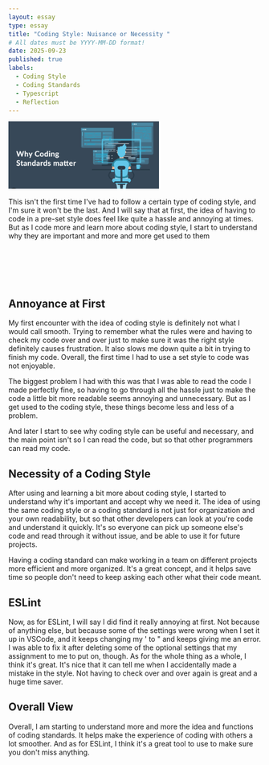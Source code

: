 ```yaml
---
layout: essay
type: essay
title: "Coding Style: Nuisance or Necessity "
# All dates must be YYYY-MM-DD format!
date: 2025-09-23
published: true
labels:
  - Coding Style
  - Coding Standards
  - Typescript
  - Reflection
---
```


<img width="300px" class="rounded float-start pe-4" src="../img/codingStandarImg.png">

This isn't the first time I've had to follow a certain type of coding style, and I'm sure it won't be the last. And I will say that at first, the idea of having to code in a pre-set style does feel like quite a hassle and annoying at times. But as I code more and learn more about coding style, I start to understand why they are important and more and more get used to them<br><br><br><br><br><br>


## Annoyance at First

My first encounter with the idea of coding style is definitely not what I would call smooth. Trying to remember what the rules were and having to check my code over and over just to make sure it was the right style definitely causes frustration. It also slows me down quite a bit in trying to finish my code. Overall, the first time I had to use a set style to code was not enjoyable. 

The biggest problem I had with this was that I was able to read the code I made perfectly fine, so having to go through all the hassle just to make the code a little bit more readable seems annoying and unnecessary. But as I get used to the coding style, these things become less and less of a problem.

And later I start to see why coding style can be useful and necessary, and the main point isn't so I can read the code, but so that other programmers can read my code.

## Necessity of a Coding Style

After using and learning a bit more about coding style, I started to understand why it's important and accept why we need it. The idea of using the same coding style or a coding standard is not just for organization and your own readability, but so that other developers can look at you're code and understand it quickly. It's so everyone can pick up someone else's code and read through it without issue, and be able to use it for future projects. 

Having a coding standard can make working in a team on different projects more efficient and more organized. It's a great concept, and it helps save time so people don't need to keep asking each other what their code meant.

## ESLint

Now, as for ESLint, I will say I did find it really annoying at first. Not because of anything else, but because some of the settings were wrong when I set it up in VSCode, and it keeps changing my ' to " and keeps giving me an error. I was able to fix it after deleting some of the optional settings that my assignment to me to put on, though. As for the whole thing as a whole, I think it's great. It's nice that it can tell me when I accidentally made a mistake in the style. Not having to check over and over again is great and a huge time saver.

## Overall View

Overall, I am starting to understand more and more the idea and functions of coding standards. It helps make the experience of coding with others a lot smoother. And as for ESLint, I think it's a great tool to use to make sure you don't miss anything.
